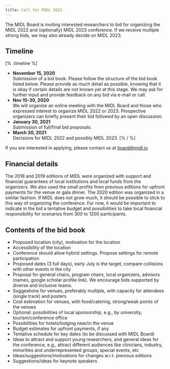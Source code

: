 ```yaml
---
title: Call for MIDL 2022
---
```


The MIDL Board is inviting interested researchers to bid for organizing the MIDL 2022 and (optionally) MIDL 2023 conference. If we receive multiple strong bids, we may also already decide on MIDL 2023.


## Timeline

[% .timeline %]
* **November 15, 2020**  
  Submission of a bid book. Please follow the structure of the bid book listed below. 
  Please provide as much detail as possible, knowing that it is okay if certain details are not known yet at this stage. We may ask for further input and provide feedback on any bid via e-mail or call.
* **Nov 15-30, 2020**  
  We will organize an online meeting with the MIDL Board and those who expressed interest to organize MIDL 2022 or 2023. Prospective organizers can briefly present their bid followed by an open discussion.
* **January 30, 2021**  
  Submission of full/final bid proposals.
* **March 30, 2021**  
  Decisions for MIDL 2022 and possibly MIDL 2023.
[% / %]

If you are interested in applying, please contact us at [board@midl.io](mailto:board@midl.io)

## Financial details

The 2018 and 2019 editions of MIDL were organized with support and financial guarantees of local institutions and local funds from the organizers. We also used the small profits from previous editions for upfront payments for the venue or gala dinner. The 2020 edition was organized in a similar fashion. If MIDL does not grow much, it should be possible to stick to this way of organizing the conference. For now, it would be important to indicate in the bid a tentative budget and possibilities to take local financial responsibility for scenarios from 300 to 1200 participants.

## Contents of the bid book

* Proposed location (city), motivation for the location
* Accessibility of the location
* Conference should allow hybrid settings. Propose settings for remote participation
* Proposed dates (3 full days), early July is the target, compare collisions with other events in the city
* Proposal for general chairs, program chairs, local organizers, advisors (names, google scholar profile link). We encourage bids supported by diverse and inclusive teams.
* Suggestions for venues, preferably multiple, with capacity for attendees (single track) and posters
* Cost estimation for venues, with food/catering, strong/weak points of the venues
* Optional: possibilities of local sponsorship, e.g., by university, tourism/conference office
* Possibilities for hotels/lodging near/in the venue
* Budget estimates for upfront payments, if any
* Tentative schedule for key dates (to be discussed with MIDL Board)
* Ideas to attract and support young researchers, and general ideas for the conference, e.g., attract different audiences like clinicians, industry, minorities and underrepresented groups, special events, etc
* Ideas/suggestions/motivations for changes w.r.t. previous editions
* Suggestions/ideas for keynote speakers
